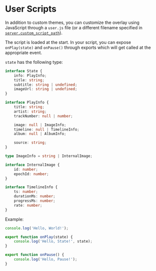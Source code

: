 # User Scripts

In addition to custom themes, you can customize the overlay using JavaScript through a `user.js` file (or a different filename specified in [`server.custom_script_path`](../Configuration.md#custom_script_path)).

The script is loaded at the start.
In your script, you can expose `onPlay(state)` and `onPause()` through exports which will get called at the appropriate event.

`state` has the following type:

```ts
interface State {
    info: PlayInfo;
    title: string;
    subtitle: string | undefined;
    imageUrl: string | undefined;
}

interface PlayInfo {
    title: string;
    artist: string;
    trackNumber: null | number;

    image: null | ImageInfo;
    timeline: null | TimelineInfo;
    album: null | AlbumInfo;

    source: string;
}

type ImageInfo = string | InternalImage;

interface InternalImage {
    id: number;
    epochId: number;
}

interface TimelineInfo {
    ts: number;
    durationMs: number;
    progressMs: number;
    rate: number;
}
```

Example:

```javascript title="user.js"
console.log('Hello, World!');

export function onPlay(state) {
    console.log('Hello, State!', state);
}

export function onPause() {
    console.log('Hello, Pause!');
}
```
